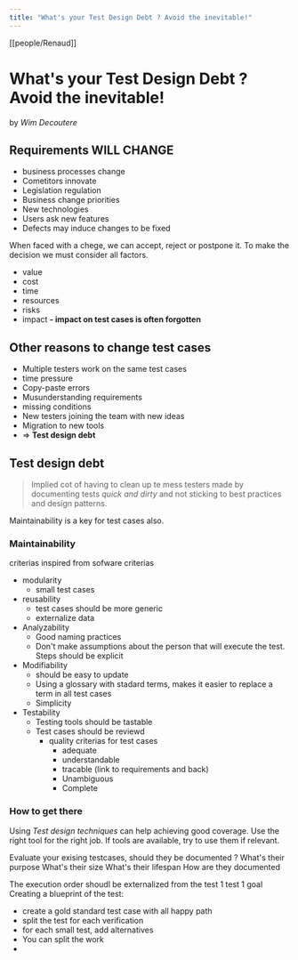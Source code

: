 ```yaml
---
title: "What's your Test Design Debt ? Avoid the inevitable!"
---
```


[[people/Renaud]]
# What's your Test Design Debt ? Avoid the inevitable!
by _Wim Decoutere_

## **Requirements WILL CHANGE**
- business processes change
- Cometitors innovate
- Legislation regulation
- Business change priorities
- New technologies
- Users ask new features
- Defects may induce changes to be fixed

When faced with a chege, we can accept, reject or postpone it. To make the decision we must consider all factors.
- value
- cost
- time
- resources
- risks
- impact
	**- impact on test cases is often forgotten**

## Other reasons to change test cases

- Multiple testers work on the same test cases
- time pressure
- Copy-paste errors
- Musunderstanding requirements
- missing conditions
- New testers joining the team with new ideas
- Migration to new tools
- => **Test design debt**

## Test design debt
>Implied cot of having to clean up te mess testers made by documenting tests _quick and dirty_ and not sticking to best practices and design patterns.

Maintainability is a key for test cases also.

### Maintainability
criterias inspired from sofware criterias
- modularity
	- small test cases
- reusability
	- test cases should be more generic
	- externalize data
- Analyzability
	- Good naming practices
	- Don't make assumptions about the person that will execute the test. Steps should be explicit
- Modifiability
	- should be easy to update
	- Using a glossary with stadard terms, makes it easier to replace a term in all test cases
	- Simplicity
- Testability
	- Testing tools should be tastable
	- Test cases should be reviewd
		- quality criterias for test cases
			- adequate
			- understandable
			- tracable (link to requirements and back)
			- Unambiguous
			- Complete

### How to get there
Using _Test design techniques_ can help achieving good coverage.
Use the right tool for the right job. If tools are available, try to use them if relevant.

Evaluate your exising testcases, should they be documented ?
	What's their purpose
	What's their size
	What's their lifespan 
	How are they documented

The execution order shoudl be externalized from the test
1 test 1 goal
Creating a blueprint of the test:
- create a gold standard test case with all happy path
- split the test for each verification
- for each small test, add alternatives
- You can split the work
- 



